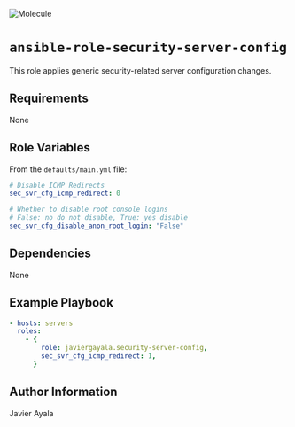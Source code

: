 ![Molecule](https://github.com/javiergayala/ansible-role-security-server-config/workflows/Molecule/badge.svg)

# `ansible-role-security-server-config`

This role applies generic security-related server configuration changes.

## Requirements

None

## Role Variables

From the `defaults/main.yml` file:

```yaml
# Disable ICMP Redirects
sec_svr_cfg_icmp_redirect: 0

# Whether to disable root console logins
# False: no do not disable, True: yes disable
sec_svr_cfg_disable_anon_root_login: "False"
```

## Dependencies

None

## Example Playbook

```yaml
- hosts: servers
  roles:
    - {
        role: javiergayala.security-server-config,
        sec_svr_cfg_icmp_redirect: 1,
      }
```

## Author Information

Javier Ayala
